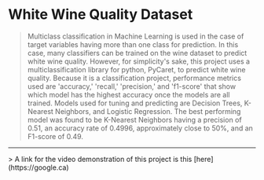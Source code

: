 # White Wine Quality Dataset

> Multiclass classification in Machine Learning is used in the case of target variables having more than one class for prediction. In this case, many classifiers can be trained on the wine dataset to predict white wine quality. However, for simplicity's sake, this project uses a multiclassification library for python, PyCaret, to predict white wine quality. Because it is a classification project, performance metrics used are 'accuracy,' 'recall,' 'precision,' and 'f1-score' that show which model has the highest accuracy once the models are all trained. Models used for tuning and predicting are Decision Trees, K-Nearest Neighbors, and Logistic Regression. The best performing model was found to be K-Nearest Neighbors having a precision of 0.51, an accuracy rate of 0.4996, approximately close to 50%, and an F1-score of 0.49. 
<hr>
> A link for the video demonstration of this project is this [here](https://google.ca)
